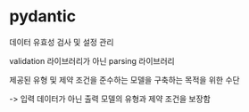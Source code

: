 # pydantic

데이터 유효성 검사 및 설정 관리

validation 라이브러리가 아닌 parsing 라이브러리

제공된 유형 및 제약 조건을 준수하는 모델을 구축하는 목적을 위한 수단

-> 입력 데이터가 아닌 출력 모델의 유형과 제약 조건을 보장함

